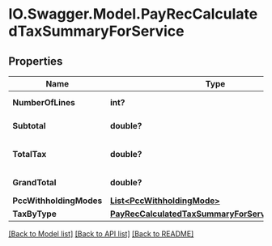 # IO.Swagger.Model.PayRecCalculatedTaxSummaryForService
## Properties

Name | Type | Description | Notes
------------ | ------------- | ------------- | -------------
**NumberOfLines** | **int?** | Count of lines | [optional] 
**Subtotal** | **double?** | Sum of grossvalues | [optional] 
**TotalTax** | **double?** | Sum of all withholding values | [optional] 
**GrandTotal** | **double?** | Sum all NetValues | [optional] 
**PccWithholdingModes** | [**List&lt;PccWithholdingMode&gt;**](PccWithholdingMode.md) |  | [optional] 
**TaxByType** | [**PayRecCalculatedTaxSummaryForServiceTaxByType**](PayRecCalculatedTaxSummaryForServiceTaxByType.md) |  | [optional] 

[[Back to Model list]](../README.md#documentation-for-models) [[Back to API list]](../README.md#documentation-for-api-endpoints) [[Back to README]](../README.md)

